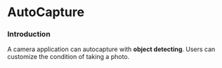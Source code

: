 # AutoCapture

### Introduction

A camera application can autocapture with **object detecting**. Users can customize the condition of taking a photo.

